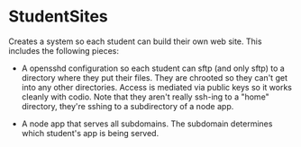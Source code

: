 StudentSites
============

Creates a system so each student can build their own web site. This includes the
following pieces:

* A opensshd configuration so each student can sftp (and only sftp) to a
  directory where they put their files. They are chrooted so they can't get into
  any other directories. Access is mediated via public keys so it works cleanly
  with codio. Note that they aren't really ssh-ing to a "home" directory,
  they're sshing to a subdirectory of a node app.

* A node app that serves all subdomains. The subdomain determines which
  student's app is being served.
